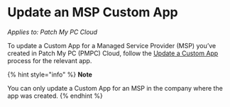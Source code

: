 # Update an MSP Custom App

_Applies to: Patch My PC Cloud_

To update a Custom App for a Managed Service Provider (MSP) you’ve created in Patch My PC (PMPC) Cloud, follow the [Update a Custom App](../../custom-apps/update-a-custom-app.md) process for the relevant app.

{% hint style="info" %}
**Note**

You can only update a Custom App for an MSP in the company where the app was created.
{% endhint %}